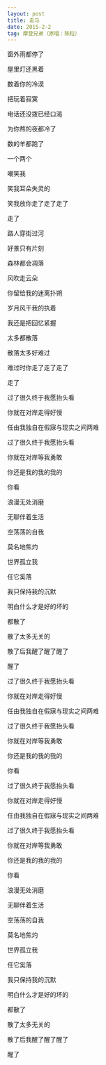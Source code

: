 ```yaml
---
layout: post
title: 走马
date: 2015-2-2 
tag: 摩登兄弟（原唱：陈粒）
---
```


窗外雨都停了

屋里灯还黑着

数着你的冷漠

把玩着寂寞

电话还没拨已经口渴

为你熬的夜都冷了

数的羊都跑了

一个两个

嘲笑我

笑我耳朵失灵的

笑我放你走了走了走了

走了

路人穿街过河

好景只有片刻

森林都会凋落

风吹走云朵

你留给我的迷离扑朔

岁月风干我的执着

我还是把回忆紧握

太多都散落

散落太多好难过

难过时你走了走了走了

走了

过了很久终于我愿抬头看

你就在对岸走得好慢

任由我独自在假寐与现实之间两难

过了很久终于我愿抬头看

你就在对岸等我勇敢

你还是我的我的我的

你看

浪漫无处消磨

无聊伴着生活

空荡荡的自我

莫名地焦灼

世界孤立我

任它奚落

我只保持我的沉默

明白什么才是好的坏的

都散了

散了太多无关的

散了后我醒了醒了醒了

醒了

过了很久终于我愿抬头看

你就在对岸走得好慢

任由我独自在假寐与现实之间两难

过了很久终于我愿抬头看

你就在对岸等我勇敢

你还是我的我的我的

你看

过了很久终于我愿抬头看

你就在对岸走得好慢

任由我独自在假寐与现实之间两难

过了很久终于我愿抬头看

你就在对岸等我勇敢

你还是我的我的我的

你看

浪漫无处消磨

无聊伴着生活

空荡荡的自我

莫名地焦灼

世界孤立我

任它奚落

我只保持我的沉默

明白什么才是好的坏的

都散了

散了太多无关的

散了后我醒了醒了醒了

醒了


